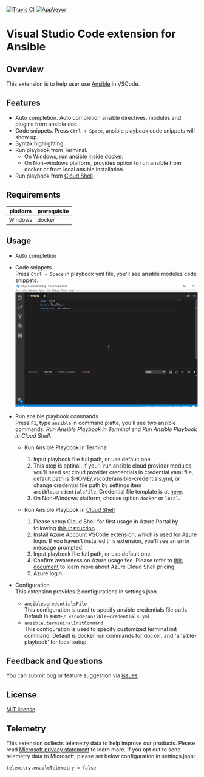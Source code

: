 [![Travis CI](https://travis-ci.org/VSChina/vscode-ansible.svg?branch=master)](https://travis-ci.org/VSChina/vscode-ansible)
[![AppVeyor](https://ci.appveyor.com/api/projects/status/kq11m16pl22k29un?svg=true)](https://ci.appveyor.com/project/yungez/vscode-ansible)

# Visual Studio Code extension for Ansible

## Overview
This extension is to help user use [Ansible](https://www.ansible.com/) in VSCode.

## Features

  - Auto completion. Auto completion ansible directives, modules and plugins from ansible doc.
  - Code snippets.  Press `Ctrl + Space`, ansible playbook code snippets will show up.
  - Syntax highlighting.
  - Run playbook from Terminal.
    - On Windows, run ansible inside docker.
    - On Non-windows platform, provides option to run ansible from docker or from local ansible installation.
  - Run playbook from [Cloud Shell](https://azure.microsoft.com/en-us/features/cloud-shell/). 


## Requirements

|platform|prerequisite|
|--------|-----------|
|Windows|docker|

## Usage
- Auto completion
- Code snippets  
    Press `Ctrl + Space` in playbook yml file, you'll see ansible modules code snippets.    
    ![auto completion and code snippets](./images/authoring.gif)
    
- Run ansible playbook commands  
  Press `F1`, type `ansible` in command platte, you'll see two ansible commands: *Run Ansible Playbook in Terminal* and *Run Ansible Playbook in Cloud Shell*.
  
  - Run Ansible Playbook in Terminal
    1. Input playbook file full path, or use default one.
    1. This step is optinal. If you'll run ansible cloud provider modules, you'll need set cloud provider credentials in credential yaml file, default path is $HOME/.vscode/ansible-credentials.yml, or change credential file path by settings item  `ansible.credentialsFile`. Credential file template is at [here](https://github.com/VSChina/vscode-ansible/blob/master/config/credentials.yml).
    1. On Non-Windows platform, choose option `docker` or `local`.

  - Run Ansible Playbook in [Cloud Shell](https://azure.microsoft.com/en-us/features/cloud-shell/) 
    1. Please setup Cloud Shell for first usage in Azure Portal by following [this instruction](https://docs.microsoft.com/en-us/azure/cloud-shell/overview).
    1. Install [Azure Account](https://marketplace.visualstudio.com/items?itemName=ms-vscode.azure-account) VSCode extension, which is used for Azure login. If you haven't installed this extension, you'll see an error message prompted.
    1. Input playbook file full path, or use default one.
    1. Confirm awareness on Azure usage fee. Please refer to [this document](https://docs.microsoft.com/en-us/azure/cloud-shell/pricing) to learn more about Azure Cloud Shell pricing.
    1. Azure login.


- Configuration  
  This extension provides 2 configurations in settings.json.
  - `ansible.credentialsFile`  
    This configuration is used to specify ansible credentials file path. Default is `$HOME/.vscode/ansible-credentials.yml`.
  - `ansible.termininalInitCommand`  
    This configuration is used to specify customized terminal init command. Default is docker run commands for docker, and 'ansible-playbook' for local setup.


## Feedback and Questions
You can submit bug or feature suggestion via [issues](https://github.com/VSChina/vscode-ansible/issues/new).

## License
[MIT license](./LICENSE.md).

## Telemetry
This extension collects telemetry data to help improve our products. Please read [Microsoft privacy statement](https://privacy.microsoft.com/en-us/privacystatement) to learn more. If you opt out to send telemetry data to Microsoft, please set below configuration in settings.json:
```
telemetry.enableTelemetry = false
```









